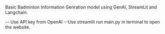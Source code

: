 Basic Badminton Information Genration model using GenAI, StreamLit and Langchain.

-- Use API key from OpenAI
--Use streamlit run main.py in terminal to open the website.
